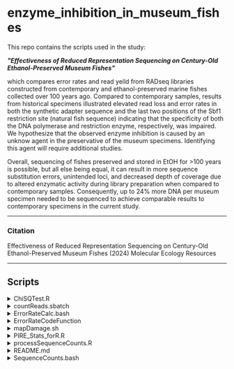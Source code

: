 # enzyme_inhibition_in_museum_fishes

This repo contains the scripts used in the study:
  
  ***"Effectiveness of Reduced Representation Sequencing on Century-Old Ethanol-Preserved Museum Fishes"*** 

which compares error rates and read yeild from RADseq libraries constructed from contemporary and ethanol-preserved marine fishes collected over 100 years ago.  Compared to contemporary samples, results from historical specimens illustrated elevated read loss and error rates in both the synthetic adapter sequence and the last two positions of the Sbf1 restriction site (natural fish sequence) indicating that the specificity of both the DNA polymerase and restriction enzyme, respectively, was impaired. We hypothesize that the observed enzyme inhibition is caused by an unknow agent in the preservative of the museum specimens. Identifying this agent will require additional studies.

Overall, sequencing of fishes preserved and stored in EtOH for >100 years is possible, but all else being equal, it can result in more sequence substitution errors, unintended loci, and decreased depth of coverage due to altered enzymatic activity during library preparation when compared to contemporary samples. Consequently, up to 24% more DNA per museum specimen needed to be sequenced to achieve comparable results to contemporary specimens in the current study.

---
### Citation

Effectiveness of Reduced Representation Sequencing on Century-Old Ethanol-Preserved Museum Fishes (2024) Molecular Ecology Resources

---
## Scripts

<details><summary>ChiSQTest.R</summary>
<p>

[ChiSQTest.R](https://github.com/philippinespire/enzyme_inhibition_in_museum_fishes/blob/main/ChiSQTest.R)

</p>
</details>

<details><summary>countReads.sbatch</summary>
<p>

</p>
</details>
<details><summary>ErrorRateCalc.bash</summary>
<p>

---

</p>
</details>
<details><summary>ErrorRateCodeFunction</summary>
<p>

---

</p>
</details>
<details><summary>mapDamage.sh</summary>
<p>

---

</p>
</details>
<details><summary>PIRE_Stats_forR.R</summary>
<p>

---

</p>
</details>
<details><summary>processSequenceCounts.R</summary>
<p>

---

</p>
</details>
<details><summary>README.md</summary>
<p>

---

</p>
</details>
<details><summary>SequenceCounts.bash
